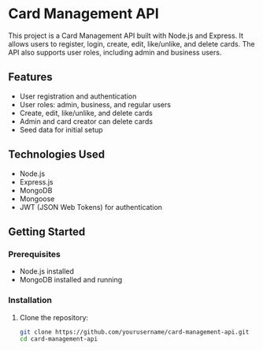 # Card Management API

This project is a Card Management API built with Node.js and Express. It allows users to register, login, create, edit, like/unlike, and delete cards. The API also supports user roles, including admin and business users.

## Features

- User registration and authentication
- User roles: admin, business, and regular users
- Create, edit, like/unlike, and delete cards
- Admin and card creator can delete cards
- Seed data for initial setup

## Technologies Used

- Node.js
- Express.js
- MongoDB
- Mongoose
- JWT (JSON Web Tokens) for authentication

## Getting Started

### Prerequisites

- Node.js installed
- MongoDB installed and running

### Installation

1. Clone the repository:

   ```bash
   git clone https://github.com/yourusername/card-management-api.git
   cd card-management-api
